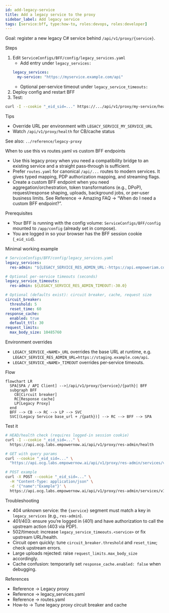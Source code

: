 ```yaml
---
id: add-legacy-service
title: Add a legacy service to the proxy
sidebar_label: Add legacy service
tags: [service:bff, type:how-to, roles:devops, roles:developer]
---
```


Goal: register a new legacy C# service behind `/api/v1/proxy/{service}`.

Steps
1) Edit `ServiceConfigs/BFF/config/legacy_services.yaml`
   - Add entry under `legacy_services:`
   ```yaml
   legacy_services:
     my-service: "https://myservice.example.com/api"
   ```
   - Optional per‑service timeout under `legacy_service_timeouts:`
2) Deploy config and restart BFF
3) Test:
```bash
curl -I --cookie "_eid_sid=..." https://.../api/v1/proxy/my-service/health
```

Tips
- Override URL per environment with `LEGACY_SERVICE_MY_SERVICE_URL`
- Watch `/api/v1/proxy/health` for CB/cache status

See also: `../reference/legacy-proxy`


When to use this vs routes.yaml vs custom BFF endpoints

- Use this legacy proxy when you need a compatibility bridge to an existing service and a straight pass‑through is sufficient.
- Prefer `routes.yaml` for canonical `/api/...` routes to modern services. It gives typed mapping, PDP authorization mapping, and streaming flags.
- Create a custom BFF endpoint when you need aggregation/orchestration, token transformations (e.g., DPoP), request/response shaping, uploads, background jobs, or per‑user business limits. See Reference → Amazing FAQ → “When do I need a custom BFF endpoint?”.

Prerequisites

- Your BFF is running with the config volume: `ServiceConfigs/BFF/config` mounted to `/app/config` (already set in compose).
- You are logged in so your browser has the BFF session cookie (`_eid_sid`).

Minimal working example

```yaml
# ServiceConfigs/BFF/config/legacy_services.yaml
legacy_services:
  res-admin: "${LEGACY_SERVICE_RES_ADMIN_URL:-https://api.empoweriam.com/api}"

# Optional per‑service timeouts (seconds)
legacy_service_timeouts:
  res-admin: ${LEGACY_SERVICE_RES_ADMIN_TIMEOUT:-30.0}

# Optional (defaults exist): circuit breaker, cache, request size
circuit_breaker:
  threshold: 5
  reset_time: 60
response_cache:
  enabled: true
  default_ttl: 30
request_limits:
  max_body_size: 10485760
```

Environment overrides

- `LEGACY_SERVICE_<NAME>_URL` overrides the base URL at runtime, e.g. `LEGACY_SERVICE_RES_ADMIN_URL=https://staging.example.com/api`.
- `LEGACY_SERVICE_<NAME>_TIMEOUT` overrides per‑service timeouts.

Flow

```mermaid
flowchart LR
  SPA[SPA / API Client] -->|/api/v1/proxy/{service}/{path}| BFF
  subgraph BFF
    CB[Circuit breaker]
    RC[Response cache]
    LP[Legacy Proxy]
  end
  BFF --> CB --> RC --> LP --> SVC
  SVC[(Legacy Service base_url + /{path})] --> RC --> BFF --> SPA
```

Test it

```bash
# HEAD/health check (requires logged‑in session cookie)
curl -I --cookie "_eid_sid=..." \
  https://api.ocg.labs.empowernow.ai/api/v1/proxy/res-admin/health

# GET with query params
curl --cookie "_eid_sid=..." \
  "https://api.ocg.labs.empowernow.ai/api/v1/proxy/res-admin/services/v1/resadmin/resources/people/getsearch?top=25"

# POST example
curl -X POST --cookie "_eid_sid=..." \
  -H "Content-Type: application/json" \
  -d '{"name":"Example"}' \
  https://api.ocg.labs.empowernow.ai/api/v1/proxy/res-admin/services/v1/resadmin/resources/People/create
```

Troubleshooting

- 404 unknown service: the `{service}` segment must match a key in `legacy_services` (e.g., `res-admin`).
- 401/403: ensure you’re logged in (401) and have authorization to call the upstream action (403 via PDP).
- 502/timeout: increase `legacy_service_timeouts.<service>` or fix upstream URL/health.
- Circuit open quickly: tune `circuit_breaker.threshold` and `reset_time`; check upstream errors.
- Large uploads rejected: raise `request_limits.max_body_size` accordingly.
- Cache confusion: temporarily set `response_cache.enabled: false` when debugging.

References

- Reference → Legacy proxy
- Reference → legacy_services.yaml
- Reference → routes.yaml
- How‑to → Tune legacy proxy circuit breaker and cache


